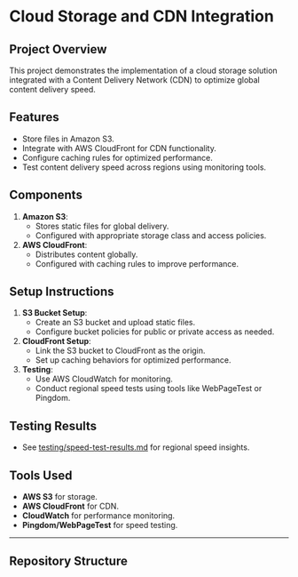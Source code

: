 # Cloud Storage and CDN Integration

## Project Overview
This project demonstrates the implementation of a cloud storage solution integrated with a Content Delivery Network (CDN) to optimize global content delivery speed. 

## Features
- Store files in Amazon S3.
- Integrate with AWS CloudFront for CDN functionality.
- Configure caching rules for optimized performance.
- Test content delivery speed across regions using monitoring tools.

## Components
1. **Amazon S3**:
   - Stores static files for global delivery.
   - Configured with appropriate storage class and access policies.
2. **AWS CloudFront**:
   - Distributes content globally.
   - Configured with caching rules to improve performance.

## Setup Instructions
1. **S3 Bucket Setup**:
   - Create an S3 bucket and upload static files.
   - Configure bucket policies for public or private access as needed.
2. **CloudFront Setup**:
   - Link the S3 bucket to CloudFront as the origin.
   - Set up caching behaviors for optimized performance.
3. **Testing**:
   - Use AWS CloudWatch for monitoring.
   - Conduct regional speed tests using tools like WebPageTest or Pingdom.

## Testing Results
- See [testing/speed-test-results.md](./testing/speed-test-results.md) for regional speed insights.

## Tools Used
- **AWS S3** for storage.
- **AWS CloudFront** for CDN.
- **CloudWatch** for performance monitoring.
- **Pingdom/WebPageTest** for speed testing.

---

## Repository Structure
